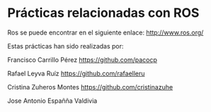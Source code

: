 # Prácticas relacionadas con ROS

Ros se puede encontrar en el siguiente enlace: http://www.ros.org/

Estas prácticas han sido realizadas por:

Francisco Carrillo Pérez https://github.com/pacocp

Rafael Leyva Ruíz https://github.com/rafaelleru

Cristina Zuheros Montes https://github.com/cristinazuhe

Jose Antonio Españña Valdivia
